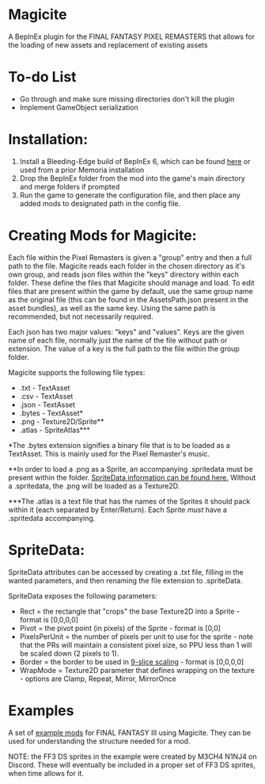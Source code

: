# Magicite
A BepInEx plugin for the FINAL FANTASY PIXEL REMASTERS that allows for the loading of new assets and replacement of existing assets

# To-do List
* Go through and make sure missing directories don't kill the plugin
* Implement GameObject serialization

# Installation:
1. Install a Bleeding-Edge build of BepInEx 6, which can be found [here](https://builds.bepis.io/projects/bepinex_be) or used from a prior Memoria installation
2. Drop the BepInEx folder from the mod into the game's main directory and merge folders if prompted
3. Run the game to generate the configuration file, and then place any added mods to designated path in the config file.

# Creating Mods for Magicite:
Each file within the Pixel Remasters is given a "group" entry and then a full path to the file. 
Magicite reads each folder in the chosen directory as it's own group, and reads json files within the "keys" directory within each folder. 
These define the files that Magicite should manage and load. 
To edit files that are present within the game by default, use the same group name as the original file (this can be found in the AssetsPath.json present in the asset bundles), as well as the same key. 
Using the same path is recommended, but not necessarily required.

Each json has two major values: "keys" and "values". 
Keys are the given name of each file, normally just the name of the file without path or extension. 
The value of a key is the full path to the file within the group folder.

Magicite supports the following file types:
* .txt - TextAsset
* .csv - TextAsset
* .json - TextAsset
* .bytes - TextAsset*
* .png - Texture2D/Sprite**
* .atlas - SpriteAtlas***

*The .bytes extension signifies a binary file that is to be loaded as a TextAsset. This is mainly used for the Pixel Remaster's music.

**In order to load a .png as a Sprite, an accompanying .spritedata must be present within the folder. [SpriteData information can be found here.](#SpriteData)
Without a .spritedata, the .png will be loaded as a Texture2D.

***The .atlas is a text file that has the names of the Sprites it should pack within it (each separated by Enter/Return). 
Each Sprite *must* have a .spritedata accompanying.

# SpriteData:
SpriteData attributes can be accessed by creating a .txt file, filling in the wanted parameters, and then renaming the file extension to .spriteData.

SpriteData exposes the following parameters:
* Rect = the rectangle that "crops" the base Texture2D into a Sprite - format is [0,0,0,0]
* Pivot = the pivot point (in pixels) of the Sprite - format is [0,0]
* PixelsPerUnit = the number of pixels per unit to use for the sprite - note that the PRs will maintain a consistent pixel size, so PPU less than 1 will be scaled down (2 pixels to 1).
* Border = the border to be used in [9-slice scaling](https://docs.unity3d.com/Manual/9SliceSprites.html) - format is [0,0,0,0]
* WrapMode = Texture2D parameter that defines wrapping on the texture - options are Clamp, Repeat, Mirror, MirrorOnce

# Examples
A set of [example mods](https://drive.google.com/file/d/1DF8jZuRwLwCPqCkxAIsjBICa35Z__frJ/view?usp=sharing) for FINAL FANTASY III using Magicite. They can be used for understanding the structure needed for a mod.

NOTE: the FF3 DS sprites in the example were created by M3CH4 N1NJ4 on Discord. These will eventually be included in a proper set of FF3 DS sprites, when time allows for it.
